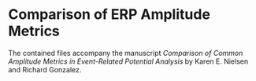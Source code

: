 # Comparison of ERP Amplitude Metrics
 
The contained files accompany the manuscript _Comparison of Common Amplitude Metrics in Event-Related Potential Analysis_ by Karen E. Nielsen and Richard Gonzalez. 